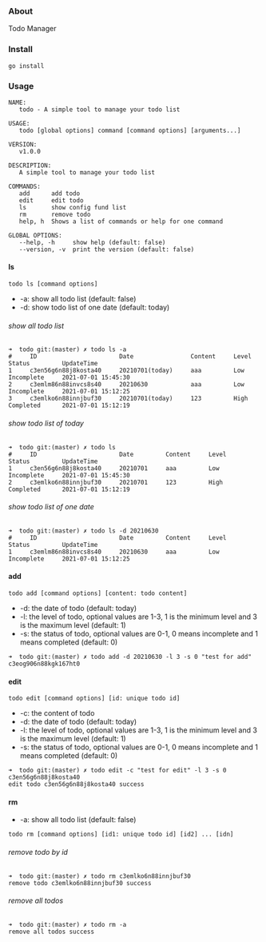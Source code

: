 ### About

Todo Manager

### Install

```
go install
```

### Usage

```shell
NAME:
   todo - A simple tool to manage your todo list

USAGE:
   todo [global options] command [command options] [arguments...]

VERSION:
   v1.0.0

DESCRIPTION:
   A simple tool to manage your todo list

COMMANDS:
   add      add todo
   edit     edit todo
   ls       show config fund list
   rm       remove todo
   help, h  Shows a list of commands or help for one command

GLOBAL OPTIONS:
   --help, -h     show help (default: false)
   --version, -v  print the version (default: false)
```

#### ls

```shell
todo ls [command options]
```

- -a: show all todo list (default: false)
- -d: show todo list of one date (default: today)

###### show all todo list

```shell
➜  todo git:(master) ✗ todo ls -a
#     ID                       Date                Content     Level     Status         UpdateTime
1     c3en56g6n88j8kosta40     20210701(today)     aaa         Low       Incomplete     2021-07-01 15:45:30
2     c3emlm86n88invcs8s40     20210630            aaa         Low       Incomplete     2021-07-01 15:12:25
3     c3emlko6n88innjbuf30     20210701(today)     123         High      Completed      2021-07-01 15:12:19
```

###### show todo list of today

```shell
➜  todo git:(master) ✗ todo ls   
#     ID                       Date         Content     Level     Status         UpdateTime
1     c3en56g6n88j8kosta40     20210701     aaa         Low       Incomplete     2021-07-01 15:45:30
2     c3emlko6n88innjbuf30     20210701     123         High      Completed      2021-07-01 15:12:19
```

###### show todo list of one date

```shell
➜  todo git:(master) ✗ todo ls -d 20210630
#     ID                       Date         Content     Level     Status         UpdateTime
1     c3emlm86n88invcs8s40     20210630     aaa         Low       Incomplete     2021-07-01 15:12:25
```

#### add

```shell
todo add [command options] [content: todo content]
```

- -d: the date of todo (default: today)
- -l: the level of todo, optional values are 1-3, 1 is the minimum level and 3 is the maximum level (default: 1)
- -s: the status of todo, optional values are 0-1, 0 means incomplete and 1 means completed (default: 0)

```shell
➜  todo git:(master) ✗ todo add -d 20210630 -l 3 -s 0 "test for add"
c3eog906n88kgk167ht0
```

#### edit

```shell
todo edit [command options] [id: unique todo id]
```

- -c: the content of todo
- -d: the date of todo (default: today)
- -l: the level of todo, optional values are 1-3, 1 is the minimum level and 3 is the maximum level (default: 1)
- -s: the status of todo, optional values are 0-1, 0 means incomplete and 1 means completed (default: 0)

```shell
➜  todo git:(master) ✗ todo edit -c "test for edit" -l 3 -s 0 c3en56g6n88j8kosta40
edit todo c3en56g6n88j8kosta40 success
```

#### rm

- -a: show all todo list (default: false)

```shell
todo rm [command options] [id1: unique todo id] [id2] ... [idn]
```

###### remove todo by id

```shell
➜  todo git:(master) ✗ todo rm c3emlko6n88innjbuf30
remove todo c3emlko6n88innjbuf30 success
```

###### remove all todos

```shell
➜  todo git:(master) ✗ todo rm -a
remove all todos success
```
